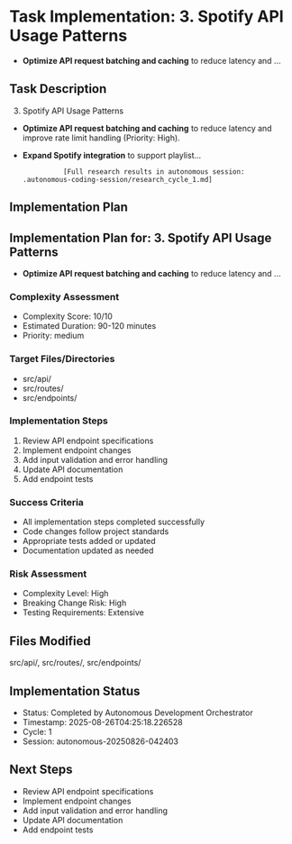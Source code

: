
# Task Implementation: 3. Spotify API Usage Patterns
- **Optimize API request batching and caching** to reduce latency and ...

## Task Description
3. Spotify API Usage Patterns
- **Optimize API request batching and caching** to reduce latency and improve rate limit handling (Priority: High).
- **Expand Spotify integration** to support playlist...
                
                [Full research results in autonomous session: .autonomous-coding-session/research_cycle_1.md]

## Implementation Plan
## Implementation Plan for: 3. Spotify API Usage Patterns
- **Optimize API request batching and caching** to reduce latency and ...

### Complexity Assessment
- Complexity Score: 10/10
- Estimated Duration: 90-120 minutes
- Priority: medium

### Target Files/Directories
- src/api/
- src/routes/
- src/endpoints/

### Implementation Steps
1. Review API endpoint specifications
2. Implement endpoint changes
3. Add input validation and error handling
4. Update API documentation
5. Add endpoint tests

### Success Criteria
- All implementation steps completed successfully
- Code changes follow project standards
- Appropriate tests added or updated
- Documentation updated as needed

### Risk Assessment
- Complexity Level: High
- Breaking Change Risk: High
- Testing Requirements: Extensive

## Files Modified
src/api/, src/routes/, src/endpoints/

## Implementation Status
- Status: Completed by Autonomous Development Orchestrator
- Timestamp: 2025-08-26T04:25:18.226528
- Cycle: 1
- Session: autonomous-20250826-042403

## Next Steps
- Review API endpoint specifications
- Implement endpoint changes
- Add input validation and error handling
- Update API documentation
- Add endpoint tests
